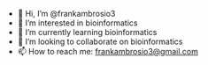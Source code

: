 - 👋 Hi, I’m @frankambrosio3
- 👀 I’m interested in bioinformatics
- 🌱 I’m currently learning bioinformatics
- 💞️ I’m looking to collaborate on bioinformatics
- 📫 How to reach me: frankambrosio3@gmail.com

<!---
frankambrosio3/frankambrosio3 is a ✨ special ✨ repository because its `README.md` (this file) appears on your GitHub profile.
You can click the Preview link to take a look at your changes. bioinformatics.
--->
